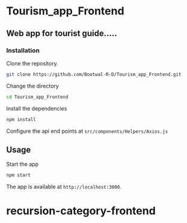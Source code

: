 # Tourism_app_Frontend

## Web app for tourist guide.....

### Installation

Clone the repository.

```bash
git clone https://github.com/Bootwal-R-D/Tourism_app_Frontend.git
```

Change the directory

```bash
cd Tourism_app_Frontend
```

Install the dependencies

```bash
npm install
```

Configure the api end points at `src/components/Helpers/Axios.js`

## Usage

Start the app

```bash
npm start
```

The app is available at `http://localhost:3000`.
# recursion-category-frontend
